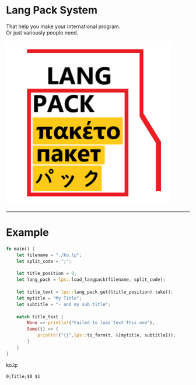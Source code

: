 # Lang Pack System
That help you make your international program.  
Or just variously people need.  

![./resources/langpack.png](./readme_resources/langpack.png)

---
# Example
``` rust
fn main() {
    let filename = "./ko.lp";
    let split_code = ";";

    let title_position = 0;
    let lang_pack = lps::load_langpack(filename, split_code);

    let title_text = lps::lang_pack.get(&title_position).take();
    let mytitle = "My Title";
    let subtitle = "- and my sub title";

    match title_text {
        None => println!("Failed to load text this one"),
        Some(t) => {
            println!("{}",lps::to_form(t, &[mytitle, subtitle]));
        } 
    }
}
```
ko.lp
```
0;Title;$0 $1
```